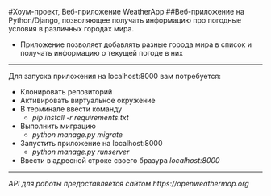 #Хоум-проект, Веб-приложение WeatherApp
##Веб-приложение на Python/Django, позволяющее получать информацию про погодные условия в различных городах мира.
* Приложение позволяет добавлять разные города мира в список и получать информацию о текущей погоде в них
***
Для запуска приложения на localhost:8000 вам потребуется:
* Клонировать репозиторий
* Активировать виртуальное окружение
* В терминале ввести команду 
  * _pip install -r requirements.txt_
* Выполнить миграцию 
  * _python manage.py migrate_
* Запустить приложение на localhost:8000 
  * _python manage.py runserver_
* Ввести в адресной строке своего бразура _localhost:8000_
___
_API для работы предоставляется сайтом https://openweathermap.org_

